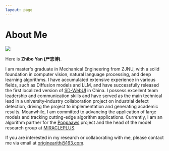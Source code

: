 ```yaml
---
layout: page
---
```


# About Me

<img src="https://caihanlin.com/caihanlin.jpg" class="floatpic">

Here is **Zhibo Yan (严志博)**.<br>

I am master's graduate in Mechanical Engineering from ZJNU, with a solid foundation in computer vision, natural language processing, and deep learning algorithms. I have accumulated extensive experience in various fields, such as Diffusion models and LLM, and have successfully released the first localized version of [SD-WebUI](https://www.bilibili.com/video/BV1VV4y1u7FF) in China. I possess excellent team leadership and communication skills and have served as the main technical lead in a university-industry collaboration project on industrial defect detection, driving the project to implementation and generating academic results. Meanwhile, I am committed to advancing the application of large models and tracking cutting-edge algorithm applications. Currently, I am an algorithm partner for the [Poppaaws](https://poppaws.ai/) project and the head of the model research group at [MIRACLEPLUS](https://www.miracleplus.com/).<br>

If you are interested in my research or collaborating with me, please contact me via email at [originearith@163.com](mailto:originearith@163.com).

<!-- ---

## Research Interests

**<font color="#990000">I am actively seeking a PhD position for 2025 Fall admission. If you have any information, please contact me!</font>**

- [Internet of Everything](https://scholar.google.com/citations?view_op=search_authors&hl=zh-CN&mauthors=label:internet_of_everything)
- AI-powered Systems
- Molecular Communication
- Bio-sensor and Bio-electronics

My current research focuses on practical problems that artificial intelligence faces in real life. My interests are on the **Machine Learning** and its applications in **Industrial IoT**. In a word, advanced technologies like ML and IoT positively influence the life of everybody.  I wish to devote my talent to this meaningful cause and bring well-being to society.

---

## News and Updates

- **June 2024**：Very excited to be selected as [KDD UC Scholar](https://kdd2024.kdd.org/undergraduate-consortium/). See you in Spain!
- **May 2024：**My bachelor thesis won the Annual Best Thesis Award (Top 1/300).
- **April 2024：**Our work *BLEGuard* has been accepted to [MobiSys 2024](https://www.sigmobile.org/mobisys/2024/) as a poster paper. See you in Japan!
- **March 2024：**Very excited to get a MPhil offer from Engineering department at Cambridge University!
- **Dec 2023：**Very excited to be selected as [AAAI UC Scholar](https://aaai.org/aaai-conference/undergraduate-consortium-program/). See you in Canada!
- **Jun 2022：**Started research programme at [Cambridge AI Group](https://www.cl.cam.ac.uk/research/ai/), advised by Prof. Pietro Liò.

<br>

<blockquote class="twitter-tweet"><p lang="en" dir="ltr">Thrilled to be an AAAI-UC Scholar at <a href="https://twitter.com/hashtag/AAAI24?src=hash&amp;ref_src=twsrc%5Etfw">#AAAI24</a>, thanks to <a href="https://twitter.com/hashtag/AAAI?src=hash&amp;ref_src=twsrc%5Etfw">#AAAI</a> &amp; <a href="https://twitter.com/hashtag/GoogleExploreCSR?src=hash&amp;ref_src=twsrc%5Etfw">#GoogleExploreCSR</a> for the sponsorship. Grateful for the knowledge gained and new friendships formed.<br><br>Wonderful trip in Vancouver. Looking forward to staying connected with all.<a href="https://twitter.com/hashtag/AAAI24?src=hash&amp;ref_src=twsrc%5Etfw">#AAAI24</a> <a href="https://twitter.com/hashtag/Vancouver?src=hash&amp;ref_src=twsrc%5Etfw">#Vancouver</a> <a href="https://twitter.com/hashtag/GoogleExploreCSR?src=hash&amp;ref_src=twsrc%5Etfw">#GoogleExploreCSR</a> <a href="https://t.co/wUQUp8XlSM">pic.twitter.com/wUQUp8XlSM</a></p>&mdash; Hanlin CAI (seeking a PhD position 2025) (@lancecai2002) <a href="https://twitter.com/lancecai2002/status/1762210025173344260?ref_src=twsrc%5Etfw">February 26, 2024</a></blockquote> <script async src="https://platform.twitter.com/widgets.js" charset="utf-8"></script>
 -->
